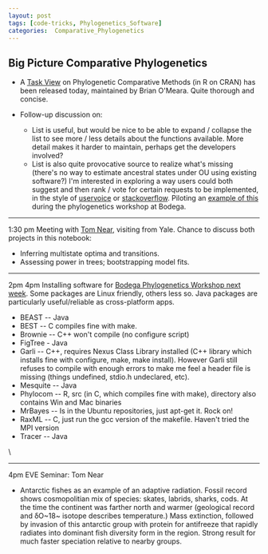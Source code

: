 ```yaml
---
layout: post
tags: [code-tricks, Phylogenetics_Software]
categories:  Comparative_Phylogenetics
---
```






 





Big Picture Comparative Phylogenetics
-------------------------------------

-   A [Task
    View](http://www.bio.unc.edu/faculty/vision/lab/CPM_taskview.html "http://www.bio.unc.edu/faculty/vision/lab/CPM_taskview.html")
    on Phylogenetic Comparative Methods (in R on CRAN) has been released
    today, maintained by Brian O'Meara. Quite thorough and concise.

-   Follow-up discussion on:
    -   List is useful, but would be nice to be able to expand /
        collapse the list to see more / less details about the functions
        available. More detail makes it harder to maintain, perhaps get
        the developers involved?
    -   List is also quite provocative source to realize what's missing
        (there's no way to estimate ancestral states under OU using
        existing software?) I'm interested in exploring a way users
        could both suggest and then rank / vote for certain requests to
        be implemented, in the style of
        [uservoice](http://www.uservoice.com "http://www.uservoice.com")
        or
        [stackoverflow](http://www.stackoverflow.com "http://www.stackoverflow.com").
        Piloting an [example of
        this](http://phylogenetics.uservoice.com "http://phylogenetics.uservoice.com")
        during the phylogenetics workshop at Bodega.

* * * * *

1:30 pm Meeting with [Tom
Near](http://www.yale.edu/eeb/near "http://www.yale.edu/eeb/near"),
visiting from Yale. Chance to discuss both projects in this notebook:

-   Inferring multistate optima and transitions.
-   Assessing power in trees; bootstrapping model fits.

* * * * *

2pm 4pm Installing software for [Bodega Phylogenetics Workshop next
week](http://bodegaphylo.wikispot.org/2010_Workshop "http://bodegaphylo.wikispot.org/2010_Workshop").
Some packages are Linux friendly, others less so. Java packages are
particularly useful/reliable as cross-platform apps.

-   BEAST -- Java
-   BEST -- C compiles fine with make.
-   Brownie -- C++ won't compile (no configure script)
-   FigTree - Java
-   Garli -- C++, requires Nexus Class Library installed (C++ library
    which installs fine with configure, make, make install). However
    Garli still refuses to compile with enough errors to make me feel a
    header file is missing (things undefined, stdio.h undeclared, etc).
-   Mesquite -- Java
-   Phylocom -- R, src (in C, which compiles fine with make), directory
    also contains Win and Mac binaries
-   MrBayes -- Is in the Ubuntu repositories, just apt-get it. Rock on!
-   RaxML -- C, just run the gcc version of the makefile. Haven't tried
    the MPI version
-   Tracer -- Java

\

* * * * *

4pm EVE Seminar: Tom Near

-   Antarctic fishes as an example of an adaptive radiation. Fossil
    record shows cosmopolitian mix of species: skates, labrids, sharks,
    cods. At the time the continent was farther north and warmer
    (geological record and δO~18~ isotope describes temperature.) Mass
    extinction, followed by invasion of this antarctic group with
    protein for antifreeze that rapidly radiates into dominant fish
    diversity form in the region. Strong result for much faster
    speciation relative to nearby groups.

